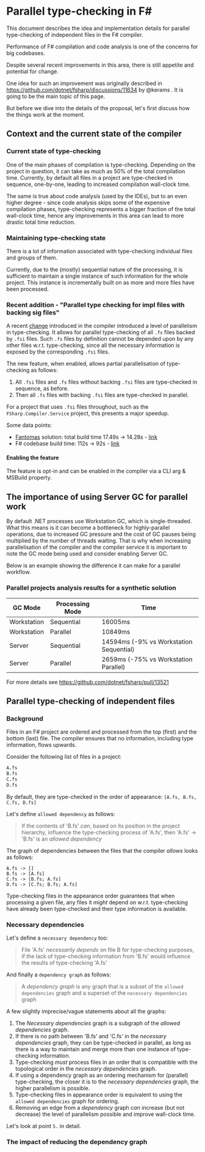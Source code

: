 ﻿# Parallel type-checking in F#

This document describes the idea and implementation details for parallel type-checking of independent files in the F# compiler.

Performance of F# compilation and code analysis is one of the concerns for big codebases.

Despite several recent improvements in this area, there is still appetite and potential for change.

One idea for such an improvement was originally described in https://github.com/dotnet/fsharp/discussions/11634 by @kerams .
It is going to be the main topic of this page.

But before we dive into the details of the proposal, let's first discuss how the things work at the moment.

## Context and the current state of the compiler

### Current state of type-checking

One of the main phases of compilation is type-checking. Depending on the project in question, it can take as much as 50% of the total compilation time.
Currently, by default all files in a project are type-checked in sequence, one-by-one, leading to increased compilation wall-clock time.

The same is true about code analysis (used by the IDEs), but to an even higher degree - since code analysis skips some of the expensive compilation phases, type-checking represents a bigger fraction of the total wall-clock time, hence any improvements in this area can lead to more drastic total time reduction.

### Maintaining type-checking state

There is a lot of information associated with type-checking individual files and groups of them.

Currently, due to the (mostly) sequential nature of the processing, it is sufficient to maintain a single instance of such information for the whole project.
This instance is incrementally built on as more and more files have been processed.

### Recent addition - "Parallel type checking for impl files with backing sig files"

A recent [change](https://github.com/dotnet/fsharp/pull/13737) introduced in the compiler introduced a level of parallelism in type-checking.
It allows for parallel type-checking of all `.fs` files backed by `.fsi` files. Such `.fs` files by definition cannot be depended upon by any other files w.r.t. type-checking, since all the necessary information is exposed by the corresponding `.fsi` files.

The new feature, when enabled, allows partial parallelisation of type-checking as follows:
1. All `.fsi` files and `.fs` files without backing `.fsi` files are type-checked in sequence, as before.
2. Then all `.fs` files with backing `.fsi` files are type-checked in parallel.

For a project that uses `.fsi` files throughout, such as the `FSharp.Compiler.Service` project, this presents a major speedup.

Some data points:
- [Fantomas](https://github.com/fsprojects/fantomas) solution: total build time 17.49s -> 14.28s - [link](https://github.com/dotnet/fsharp/pull/13737#issuecomment-1223637818)
- F# codebase build time: 112s -> 92s - [link](https://github.com/dotnet/fsharp/pull/13737#issuecomment-1223386853)

#### Enabling the feature

The feature is opt-in and can be enabled in the compiler via a CLI arg & MSBuild property.

## The importance of using Server GC for parallel work

By default .NET processes use Workstation GC, which is single-threaded. What this means is it can become a bottleneck for highly-parallel operations, due to increased GC pressure and the cost of GC pauses being multiplied by the number of threads waiting. 
That is why when increasing parallelisation of the compiler and the compiler service it is important to note the GC mode being used and consider enabling Server GC.

Below is an example showing the difference it can make for a parallel workflow.

### Parallel projects analysis results for a synthetic solution
| GC Mode     | Processing Mode | Time                                    |
|-------------|-----------------|-----------------------------------------|
| Workstation | Sequential      | 16005ms                                 |
| Workstation | Parallel        | 10849ms                                 |
| Server      | Sequential      | 14594ms (-9% vs Workstation Sequential) |
| Server      | Parallel        | 2659ms (-75% vs Workstation Parallel)   |

For more details see https://github.com/dotnet/fsharp/pull/13521

## Parallel type-checking of independent files

### Background
Files in an F# project are ordered and processed from the top (first) and the bottom (last) file.
The compiler ensures that no information, including type information, flows upwards.

Consider the following list of files in a project:
```fsharp
A.fs
B.fs
C.fs
D.fs
```
By default, they are type-checked in the order of appearance: `[A.fs, B.fs, C.fs, D.fs]`

Let's define `allowed dependency` as follows:
> If the contents of 'B.fs' _can_, based on its position in the project hierarchy, influence the type-checking process of 'A.fs', then 'A.fs' -> 'B.fs' is an _allowed dependency_ 

The graph of dependencies between the files that the compiler _allows_ looks as follows:
```
A.fs -> []
B.fs -> [A.fs]
C.fs -> [B.fs; A.fs]
D.fs -> [C.fs; B.fs; A.fs]
```

Type-checking files in the appearance order guarantees that when processing a given file, any files it _might_ depend on w.r.t. type-checking have already been type-checked and their type information is available.

### Necessary dependencies

Let's define a `necessary dependency` too:
> File 'A.fs' _necessarily depends_ on file B for type-checking purposes, if the lack of type-checking information from 'B.fs' would influence the results of type-checking 'A.fs'

And finally a `dependency graph` as follows:
> A _dependency graph_ is any graph that is a subset of the `allowed dependencies` graph and a superset of the `necessary dependencies` graph

A few slightly imprecise/vague statements about all the graphs:
1. The _Necessary dependencies_ graph is a subgraph of the _allowed dependencies_ graph.
2. If there is no path between 'B.fs' and 'C.fs' in the _necessary dependencies_ graph, they can be type-checked in parallel, as long as there is a way to maintain and merge more than one instance of type-checking information.
3. Type-checking _must_ process files in an order that is compatible with the topological order in the _necessary dependencies_ graph.
4. If using a dependency graph as an ordering mechanism for (parallel) type-checking, the closer it is to the _necessary dependencies_ graph, the higher parallelism is possible.
5. Type-checking files in appearance order is equivalent to using the `allowed dependencies` graph for ordering.
6. Removing an edge from a _dependency_ graph _can_ increase (but not decrease) the level of parallelism possible and improve wall-clock time.

Let's look at point `5.` in detail.

### The impact of reducing the dependency graph 